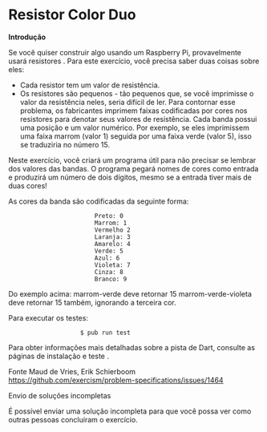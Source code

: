# Resistor Color Duo

**Introdução**

Se você quiser construir algo usando um Raspberry Pi, provavelmente usará resistores . Para este exercício, você precisa saber duas coisas sobre eles:

* Cada resistor tem um valor de resistência.
* Os resistores são pequenos - tão pequenos que, se você imprimisse o valor da resistência neles, seria difícil de ler. Para contornar esse problema, os fabricantes imprimem faixas codificadas por cores nos resistores para denotar seus valores de resistência. Cada banda possui uma posição e um valor numérico. Por exemplo, se eles imprimissem uma faixa marrom (valor 1) seguida por uma faixa verde (valor 5), isso se traduziria no número 15.

Neste exercício, você criará um programa útil para não precisar se lembrar dos valores das bandas. O programa pegará nomes de cores como entrada e produzirá um número de dois dígitos, mesmo se a entrada tiver mais de duas cores!

As cores da banda são codificadas da seguinte forma:

                            Preto: 0
                            Marrom: 1
                            Vermelho 2
                            Laranja: 3
                            Amarelo: 4
                            Verde: 5
                            Azul: 6
                            Violeta: 7
                            Cinza: 8
                            Branco: 9

Do exemplo acima: marrom-verde deve retornar 15 marrom-verde-violeta deve retornar 15 também, ignorando a terceira cor.

Para executar os testes:

                        $ pub run test

Para obter informações mais detalhadas sobre a pista de Dart, consulte as páginas de instalação e teste .

Fonte
Maud de Vries, Erik Schierboom https://github.com/exercism/problem-specifications/issues/1464

Envio de soluções incompletas

É possível enviar uma solução incompleta para que você possa ver como outras pessoas concluíram o exercício.